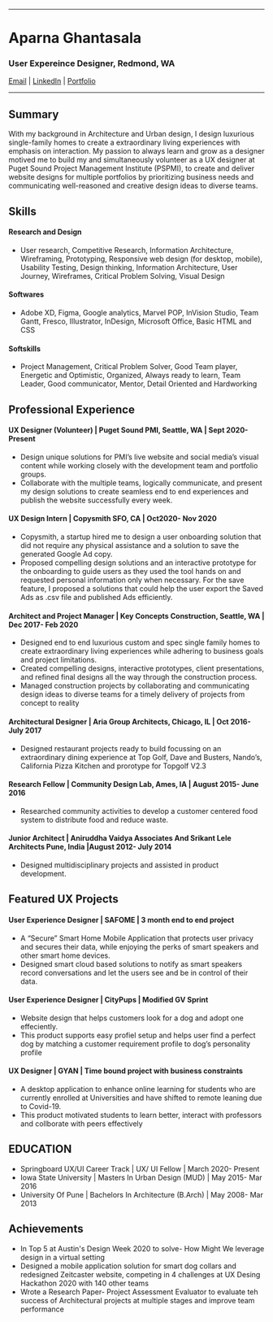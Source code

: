 -------------------------------------------------------------------------------------------------------------------
# Aparna Ghantasala
### User Expereince Designer, Redmond, WA 
[Email](ghantasala.aparna@gmail.com) | [LinkedIn](https://www.linkedin.com/in/aparna-ghantasala/) | [Portfolio](https://www.aparnadesigns.com/) 

-------------------------------------------------------------------------------------------------------------------
## Summary
With my background in Architecture and Urban design, I design luxurious single-family homes to create a extraordinary living experiences with emphasis on interaction. My passion to always learn and grow as a designer motived me to build my  and simultaneously volunteer as a UX designer at Puget Sound Project Management Institute (PSPMI), to create and deliver website designs for multiple portfolios by prioritizing business needs and communicating well-reasoned and creative design ideas to diverse teams.

## Skills

#### Research and Design
* User research, Competitive Research, Information Architecture, Wireframing, Prototyping, Responsive web design (for desktop, mobile), Usability Testing, Design thinking,  Information Architecture, User Journey, Wireframes,  Critical Problem Solving, Visual Design

#### Softwares
* Adobe XD, Figma, Google analytics, Marvel POP, InVision Studio, Team Gantt, Fresco, Illustrator, InDesign, Microsoft Office, Basic HTML and CSS

#### Softskills
* Project Management, Critical Problem Solver, Good Team player, Energetic and Optimistic, Organized, Always ready to learn, Team Leader, Good communicator, Mentor, Detail Oriented and Hardworking 

## Professional Experience

#### UX Designer (Volunteer) | Puget Sound PMI, Seattle, WA | Sept 2020- Present
* Design unique solutions for PMI’s live website and social media’s visual content while working closely with the development team and portfolio groups.
* Collaborate with the multiple teams, logically communicate, and present my design solutions to create seamless end to end experiences and publish the website successfully every week. 

#### UX Design Intern | Copysmith SFO, CA | Oct2020- Nov 2020
* Copysmith, a startup hired me to design a user onboarding solution that did not require any physical assistance and a solution to save the generated Google Ad copy. 
* Proposed compelling design solutions and an interactive prototype for the onboarding to guide users as they used the tool hands on and requested personal information only when necessary. For the save feature, I proposed a solutions that could help the user export the Saved Ads as .csv file and published Ads efficiently.

#### Architect and Project Manager | Key Concepts Construction, Seattle, WA | Dec 2017- Feb 2020
* Designed end to end luxurious custom and spec single family homes to create extraordinary living experiences while adhering to business goals and project limitations. 
* Created compelling designs, interactive prototypes, client presentations, and refined final designs all the way through the construction process.
* Managed construction projects by collaborating and communicating design ideas to diverse teams for a timely delivery of projects from concept to reality

#### Architectural Designer | Aria Group Architects, Chicago, IL | Oct 2016- July 2017
* Designed restaurant projects ready to build focussing on an extraordinary dining experience at Top Golf, Dave and Busters, Nando’s, California Pizza Kitchen and prorotype for Topgolf V2.3 

#### Research Fellow | Community Design Lab, Ames, IA | August 2015- June 2016
* Researched community activities to develop a customer centered food system to distribute food and reduce waste.

#### Junior Architect | Aniruddha Vaidya Associates And Srikant Lele Architects Pune, India |August 2012- July 2014
* Designed multidisciplinary projects and assisted in product development.

## Featured UX Projects

#### User Experience Designer | SAFOME | 3 month end to end project 
* A “Secure” Smart Home Mobile Application that protects user privacy and secures their data, while enjoying the perks of smart speakers and other smart home devices.
* Designed smart cloud based solutions to notify as smart speakers record conversations and let the users see and be in control of their data. 

#### User Experience Designer | CityPups | Modified GV Sprint 
* Website design that helps customers look for a dog and adopt one effeciently.
* This product supports easy profiel setup and helps user find a perfect dog by matching a customer requirement profile to dog’s personality profile

#### UX Designer | GYAN | Time bound project with business constraints
* A desktop application to enhance online learning for students who are currently enrolled at Universities and have shifted to remote leaning due to Covid-19. 
* This product motivated students to learn better, interact with professors and collborate with peers effectively

## EDUCATION
* Springboard UX/UI Career Track | UX/ UI Fellow | March 2020- Present
* Iowa State University | Masters In Urban Design (MUD) | May 2015- Mar 2016
* University Of  Pune | Bachelors In Architecture (B.Arch) | May 2008- Mar 2013

## Achievements 
* In Top 5 at Austin's Design Week 2020 to solve- How Might We leverage design in a virtual setting
* Designed a mobile application solution for smart dog collars and redesigned Zeitcaster website, competing in 4 challenges at UX Desing Hackathon 2020 with 140 other teams
* Wrote a Research Paper- Project Assessment Evaluator to evaluate teh success of Architectural projects at multiple stages and improve team performance 
